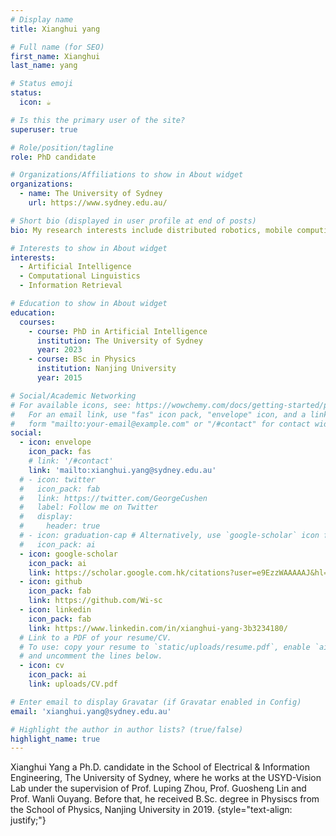 ```yaml
---
# Display name
title: Xianghui yang

# Full name (for SEO)
first_name: Xianghui
last_name: yang

# Status emoji
status:
  icon: ☕️

# Is this the primary user of the site?
superuser: true

# Role/position/tagline
role: PhD candidate

# Organizations/Affiliations to show in About widget
organizations:
  - name: The University of Sydney
    url: https://www.sydney.edu.au/

# Short bio (displayed in user profile at end of posts)
bio: My research interests include distributed robotics, mobile computing and programmable matter.

# Interests to show in About widget
interests:
  - Artificial Intelligence
  - Computational Linguistics
  - Information Retrieval

# Education to show in About widget
education:
  courses:
    - course: PhD in Artificial Intelligence
      institution: The University of Sydney
      year: 2023
    - course: BSc in Physics
      institution: Nanjing University
      year: 2015

# Social/Academic Networking
# For available icons, see: https://wowchemy.com/docs/getting-started/page-builder/#icons
#   For an email link, use "fas" icon pack, "envelope" icon, and a link in the
#   form "mailto:your-email@example.com" or "/#contact" for contact widget.
social:
  - icon: envelope
    icon_pack: fas
    # link: '/#contact'
    link: 'mailto:xianghui.yang@sydney.edu.au'
  # - icon: twitter
  #   icon_pack: fab
  #   link: https://twitter.com/GeorgeCushen
  #   label: Follow me on Twitter
  #   display:
  #     header: true
  # - icon: graduation-cap # Alternatively, use `google-scholar` icon from `ai` icon pack
  #   icon_pack: ai
  - icon: google-scholar
    icon_pack: ai
    link: https://scholar.google.com.hk/citations?user=e9EzzWAAAAAJ&hl=zh-CN
  - icon: github
    icon_pack: fab
    link: https://github.com/Wi-sc
  - icon: linkedin
    icon_pack: fab
    link: https://www.linkedin.com/in/xianghui-yang-3b3234180/
  # Link to a PDF of your resume/CV.
  # To use: copy your resume to `static/uploads/resume.pdf`, enable `ai` icons in `params.yaml`,
  # and uncomment the lines below.
  - icon: cv
    icon_pack: ai
    link: uploads/CV.pdf

# Enter email to display Gravatar (if Gravatar enabled in Config)
email: 'xianghui.yang@sydney.edu.au'

# Highlight the author in author lists? (true/false)
highlight_name: true
---
```


Xianghui Yang a Ph.D. candidate in the School of Electrical & Information Engineering, The University of Sydney, where he works at the USYD-Vision Lab under the supervision of Prof. Luping Zhou, Prof. Guosheng Lin and Prof. Wanli Ouyang. Before that, he received B.Sc. degree in Physiscs from the School of Physics, Nanjing University in 2019.
{style="text-align: justify;"}
